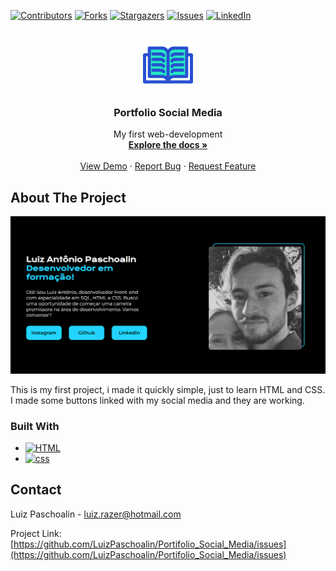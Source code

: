 <a name="top"></a>
<!-- PROJECT SHIELDS -->
<!--
*** I'm using markdown "reference style" links for readability.
*** Reference links are enclosed in brackets [ ] instead of parentheses ( ).
*** See the bottom of this document for the declaration of the reference variables
*** for contributors-url, forks-url, etc. This is an optional, concise syntax you may use.
*** https://www.markdownguide.org/basic-syntax/#reference-style-links
-->
[![Contributors][contributors-shield]][contributors-url]
[![Forks][forks-shield]][forks-url]
[![Stargazers][stars-shield]][stars-url]
[![Issues][issues-shield]][issues-url]
[![LinkedIn][linkedin-shield]][linkedin-url]



<!-- PROJECT LOGO -->
<br />
<div align="center">
  <a href="https://github.com/LuizPaschoalin/Portifolio_Social_Media">
    <img src="open-book.png" alt="Logo" width="80" height="80">
  </a>

<h3 align="center">Portfolio Social Media</h3>

  <p align="center">
My first web-development
    <br />
    <a href="https://github.com/LuizPaschoalin/Portifolio_Social_Media"><strong>Explore the docs »</strong></a>
    <br />
    <br />
    <a href="https://github.com/LuizPaschoalin/Portifolio_Social_Media">View Demo</a>
    ·
    <a href="https://github.com/LuizPaschoalin/Portifolio_Social_Media/issues">Report Bug</a>
    ·
    <a href="https://github.com/LuizPaschoalin/Portifolio_Social_Media/issues">Request Feature</a>
  </p>
</div>

<!-- ABOUT THE PROJECT -->
## About The Project

![Print Projeto](print.png)

This is my first project, i made it quickly simple, just to learn HTML and CSS.
I made some buttons linked with my social media and they are working.





### Built With

* [![HTML][html.io]][html-url]
* [![css][css.io]][css-url]






<!-- CONTACT -->
## Contact

Luiz Paschoalin -  luiz.razer@hotmail.com

Project Link: [https://github.com/LuizPaschoalin/Portifolio_Social_Media/issues](https://github.com/LuizPaschoalin/Portifolio_Social_Media/issues)





<!-- MARKDOWN LINKS & IMAGES -->
<!-- https://www.markdownguide.org/basic-syntax/#reference-style-links -->
[contributors-shield]: https://img.shields.io/github/contributors/github_username/repo_name.svg?style=for-the-badge
[contributors-url]: https://github.com/LuizPaschoalin/Portifolio_Social_Media/graphs/contributors
[forks-shield]: https://img.shields.io/github/forks/github_username/repo_name.svg?style=for-the-badge
[forks-url]: https://github.com/LuizPaschoalin/Portifolio_Social_Media/network/members
[stars-shield]: https://img.shields.io/github/stars/github_username/repo_name.svg?style=for-the-badge
[stars-url]: https://github.com/LuizPaschoalin/Portifolio_Social_Media/stargazers
[issues-shield]: https://img.shields.io/github/issues/github_username/repo_name.svg?style=for-the-badge
[issues-url]: https://github.com/LuizPaschoalin/Portifolio_Social_Media/issues
[linkedin-shield]: https://img.shields.io/badge/-LinkedIn-black.svg?style=for-the-badge&logo=linkedin&colorB=555
[linkedin-url]: https://www.linkedin.com/in/luiz-antonio-paschoalin/
[html.io]: https://img.shields.io/badge/HTML-239120?style=for-the-badge&logo=html5&logoColor=white
[html-url]: https://www.w3schools.com/html/
[css.io]: https://img.shields.io/badge/CSS-239120?&style=for-the-badge&logo=css3&logoColor=white
[css-url]: https://www.w3schools.com/css/
